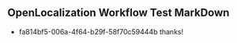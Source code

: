 ## OpenLocalization Workflow Test MarkDown
* fa814bf5-006a-4f64-b29f-58f70c59444b thanks!

<!--HONumber=Sep16_HO1-->


